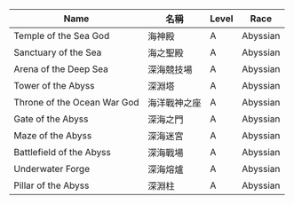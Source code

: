 | Name                           | 名稱             | Level | Race      |
|--------------------------------|------------------|-------|-----------|
| Temple of the Sea God          | 海神殿           | A     | Abyssian  |
| Sanctuary of the Sea           | 海之聖殿         | A     | Abyssian  |
| Arena of the Deep Sea          | 深海競技場       | A     | Abyssian  |
| Tower of the Abyss             | 深淵塔           | A     | Abyssian  |
| Throne of the Ocean War God    | 海洋戰神之座     | A     | Abyssian  |
| Gate of the Abyss              | 深海之門         | A     | Abyssian  |
| Maze of the Abyss              | 深海迷宮         | A     | Abyssian  |
| Battlefield of the Abyss       | 深海戰場         | A     | Abyssian  |
| Underwater Forge               | 深海熔爐         | A     | Abyssian  |
| Pillar of the Abyss            | 深淵柱           | A     | Abyssian  |
